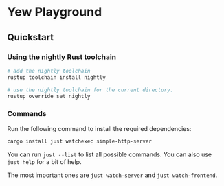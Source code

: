 # Yew Playground

## Quickstart

### Using the nightly Rust toolchain

```bash
# add the nightly toolchain
rustup toolchain install nightly

# use the nightly toolchain for the current directory.
rustup override set nightly
```

### Commands

Run the following command to install the required dependencies:

```bash
cargo install just watchexec simple-http-server
```

You can run `just --list` to list all possible commands.
You can also use `just help` for a bit of help.

The most important ones are `just watch-server` and `just watch-frontend`.
